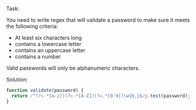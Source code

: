 Task:

You need to write regex that will validate a password to make sure it meets the following criteria:

- At least six characters long  
- contains a lowercase letter
- contains an uppercase letter
- contains a number

Valid passwords will only be alphanumeric characters.

Solution:

```js
function validate(password) {
  return /^(?=.*[a-z])(?=.*[A-Z])(?=.*[0-9])\w{6,}$/g.test(password);
}
```
